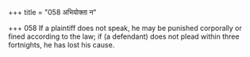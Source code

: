 +++
title = "058 अभियोक्ता न"

+++
058	If a plaintiff does not speak, he may be punished corporally or fined according to the law; if (a defendant) does not plead within three fortnights, he has lost his cause.